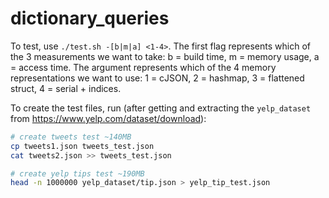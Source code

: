 # dictionary_queries
To test, use `./test.sh -[b|m|a] <1-4>`. The first flag represents which of the 3 measurements we want to take: b = build time, m = memory usage, a = access time. The argument represents which of the 4 memory representations we want to use: 1 = cJSON, 2 = hashmap, 3 = flattened struct, 4 = serial + indices.

To create the test files, run (after getting and extracting the `yelp_dataset` from https://www.yelp.com/dataset/download):
```bash
# create tweets test ~140MB
cp tweets1.json tweets_test.json
cat tweets2.json >> tweets_test.json

# create yelp tips test ~190MB
head -n 1000000 yelp_dataset/tip.json > yelp_tip_test.json
```

